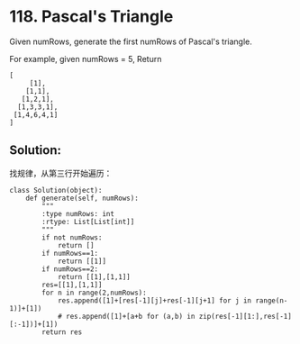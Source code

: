 # 118. Pascal's Triangle

Given numRows, generate the first numRows of Pascal's triangle.

For example, given numRows = 5,
Return

    [
         [1],
        [1,1],
       [1,2,1],
      [1,3,3,1],
     [1,4,6,4,1]
    ]
    
## Solution:
找规律，从第三行开始遍历：

    class Solution(object):
        def generate(self, numRows):
            """
            :type numRows: int
            :rtype: List[List[int]]
            """
            if not numRows:
                return []
            if numRows==1:
                return [[1]]
            if numRows==2:
                return [[1],[1,1]]
            res=[[1],[1,1]]
            for n in range(2,numRows):
                res.append([1]+[res[-1][j]+res[-1][j+1] for j in range(n-1)]+[1])
                # res.append([1]+[a+b for (a,b) in zip(res[-1][1:],res[-1][:-1])]+[1])
            return res